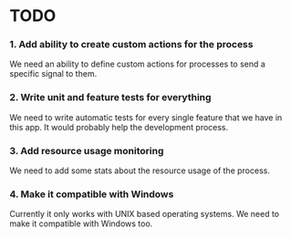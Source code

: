 # TODO

### 1. Add ability to create custom actions for the process
We need an ability to define custom actions for processes to send a specific signal to them.

### 2. Write unit and feature tests for everything
We need to write automatic tests for every single feature that we have in this app.
It would probably help the development process.

### 3. Add resource usage monitoring
We need to add some stats about the resource usage of the process.

### 4. Make it compatible with Windows
Currently it only works with UNIX based operating systems.
We need to make it compatible with Windows too.
